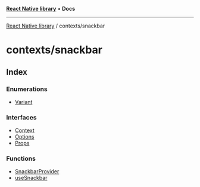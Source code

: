[**React Native library**](../../index.md) • **Docs**

***

[React Native library](../../modules.md) / contexts/snackbar

# contexts/snackbar

## Index

### Enumerations

- [Variant](enumerations/Variant.md)

### Interfaces

- [Context](interfaces/Context.md)
- [Options](interfaces/Options.md)
- [Props](interfaces/Props.md)

### Functions

- [SnackbarProvider](functions/SnackbarProvider.md)
- [useSnackbar](functions/useSnackbar.md)
